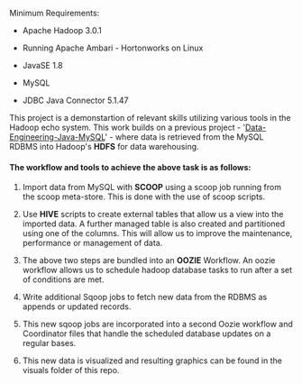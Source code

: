 Minimum Requirements:

- Apache Hadoop 3.0.1 

- Running Apache Ambari - Hortonworks on Linux

- JavaSE 1.8

- MySQL

- JDBC Java Connector 5.1.47


This project is a demonstartion of relevant skills utilizing various tools in the Hadoop echo system. This work builds on a previous project - '[Data-Engineering-Java-MySQL](https://github.com/RonKG/Data-Engineering-Java)' - where data is retrieved from the MySQL RDBMS into Hadoop's **HDFS** for data warehousing.

#### The workflow and tools to achieve the above task is as follows:

1. Import data from MySQL with **SCOOP** using a scoop job running from the scoop meta-store. This is done with the use of scoop scripts.

2. Use **HIVE** scripts to create external tables that allow us a view into the imported data. A further managed table is also created and partitioned using one of the columns. This will allow us to improve the maintenance, performance or management of data.

3. The above two steps are bundled into an **OOZIE** Workflow. An oozie workflow allows us to schedule hadoop database tasks to run after a set of conditions are met.

4. Write additional Sqoop jobs to fetch new data from the RDBMS as appends or updated records.

5. This new  sqoop jobs are incorporated into a second Oozie workflow  and Coordinator files that handle the scheduled database updates on a regular bases.

6. This new data is visualized and resulting graphics can be found in the visuals folder of this repo.

